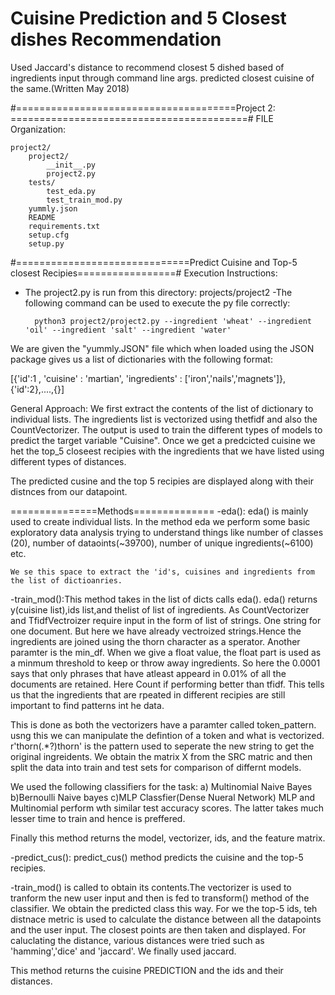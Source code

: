 # Cuisine Prediction and 5 Closest dishes Recommendation
Used Jaccard's distance to recommend closest 5 dished based of ingredients input through command line args. predicted closest cuisine of the same.(Written May 2018)


#======================================Project 2: =========================================#
FILE Organization:

	project2/
		project2/
			__init__.py
			project2.py
		tests/
			test_eda.py
			test_train_mod.py
		yummly.json
		README
		requirements.txt
		setup.cfg
		setup.py

#==============================Predict Cuisine and Top-5 closest Recipies=================#
Execution Instructions:
- The project2.py is run from this directory: 
					projects/project2
-The following command can be used to execute the py file correctly:

		python3 project2/project2.py --ingredient 'wheat' --ingredient 'oil' --ingredient 'salt' --ingredient 'water'


We are given the "yummly.JSON" file which when loaded using the JSON package gives us a list of 
dictionaries with the following format:

[{'id':1 , 'cuisine' : 'martian', 'ingredients' : ['iron','nails','magnets']},{'id':2},....,{}]

General Approach:
We first extract the contents of the list of dictionary to individual lists. The ingredients list is vectorized using 
thetfidf and also the CountVectorizer. The output is used to train the different types of models to predict the
target variable "Cuisine". Once we get a predcicted cuisine we het the top_5 closeest recipies with the ingredients 
that we have listed using different types of distances.

The predicted cusine and the top 5 recipies are displayed along with their distnces from our datapoint.


===============Methods==============
-eda(): eda() is mainly used to create individual lists.
	In the method eda we perform some basic exploratory data analysis trying to understand things like number of 
	classes (20), number of dataoints(~39700), number of unique ingredients(~6100) etc.
	
	We se this space to extract the 'id's, cuisines and ingredients from the list of dictioanries.

-train_mod():This method takes in the list of dicts calls eda(). eda() returns y(cuisine list),ids list,and thelist of list of ingredients.
As CountVectorizer and TfidfVectroizer require input in the form of list of strings. One string for one document. But here we 
have already vectroized strings.Hence the ingredients are joined using the thorn character as a sperator. Another paramter is 		the min_df. When we give a float value, the float part is used as a minmum threshold to keep or throw away ingredients. 
So here the 0.0001 says that only phrases that have atleast appeard in 0.01% of all the documents are retained.
Here Count if performing better than tfidf. This tells us that the ingredients that are rpeated in different recipies 
are still important to find patterns int he data.

This is done as both the vectorizers have a paramter called token_pattern. usng this we can manipulate the defintion of 
a token and what is vectorized. r'thorn(.*?)thorn' is the pattern used to seperate the new string to get the original ingreidents.
We obtain the matrix X from the SRC matric and then split the data into train and test sets for comparison of differnt models.
	
We used the following classifiers for the task:
a) Multinomial Naive Bayes b)Bernoulli Naive bayes c)MLP Classfier(Dense Nueral Network)
MLP and Multinomial perform wth similar test accuracy scores. The latter takes much lesser time to train and hence is preffered.

Finally this method returns the model, vectorizer, ids, and the feature matrix.

-predict_cus(): predict_cus() method predicts the cuisine and the top-5 recipies.
	
-train_mod() is called to obtain its contents.The vectorizer is used to tranform the new user input and then is fed to transform() method 
of the classifier. We obtain the predicted class this way. For we the top-5 ids, teh distnace metric is used to calculate the 
distance between all the datapoints and the user input. The closest points are then taken and displayed. For caluclating the distance, various distances were tried such as 'hamming','dice' and 'jaccard'. We finally used jaccard.

This method returns the cuisine PREDICTION and the ids and their distances.
